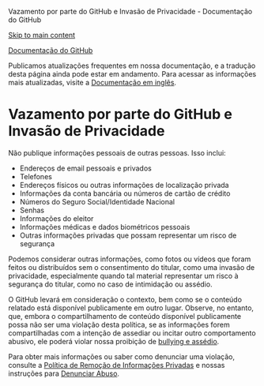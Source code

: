 Vazamento por parte do GitHub e Invasão de Privacidade - Documentação do GitHub

[Skip to main content](#main-content)

[](/pt)[Documentação do GitHub](/pt)

Publicamos atualizações frequentes em nossa documentação, e a tradução desta página ainda pode estar em andamento. Para acessar as informações mais atualizadas, visite a [Documentação em inglês](/en).

Vazamento por parte do GitHub e Invasão de Privacidade
==========

Não publique informações pessoais de outras pessoas. Isso inclui:

* Endereços de email pessoais e privados
* Telefones
* Endereços físicos ou outras informações de localização privada
* Informações da conta bancária ou números de cartão de crédito
* Números do Seguro Social/Identidade Nacional
* Senhas
* Informações do eleitor
* Informações médicas e dados biométricos pessoais
* Outras informações privadas que possam representar um risco de segurança

Podemos considerar outras informações, como fotos ou vídeos que foram feitos ou distribuídos sem o consentimento do titular, como uma invasão de privacidade, especialmente quando tal material representar um risco à segurança do titular, como no caso de intimidação ou assédio.

O GitHub levará em consideração o contexto, bem como se o conteúdo relatado está disponível publicamente em outro lugar. Observe, no entanto, que, embora o compartilhamento de conteúdo disponível publicamente possa não ser uma violação desta política, se as informações forem compartilhadas com a intenção de assediar ou incitar outro comportamento abusivo, ele poderá violar nossa proibição de [bullying e assédio](/pt/github/site-policy/github-bullying-and-harassment).

Para obter mais informações ou saber como denunciar uma violação, consulte a [Política de Remoção de Informações Privadas](/pt/github/site-policy/github-private-information-removal-policy) e nossas instruções para [Denunciar Abuso](/pt/communities/maintaining-your-safety-on-github/reporting-abuse-or-spam).
